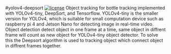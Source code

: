 #yolov4-deepsort
[![license](https://img.shields.io/github/license/mashape/apistatus.svg)](LICENSE)
Object tracking for bottle tracking implemented with YOLOv4-tiny, DeepSort, and Tensorflow. YOLOv4-tiny is the smaller version for YOLOv4, which is suitable for 
small computation device such as raspberry pi 4 and Jetson Nano for detecting image in real-time video. Object detection detect object in one frame at a time, 
same object in diffrent frame will count as new object for YOLOv4-tiny object detector. To solve this the Deepsort algorithm is used to tracking object which connect
object in diffrent frames together.
